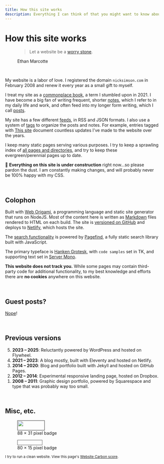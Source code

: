 ```yaml
---
title: How this site works
description: Everything I can think of that you might want to know about this website under the hood.
---
```


# How this site works

<figure>
 <blockquote>
  <p>Let a website be a <a href="https://ethanmarcotte.com/wrote/let-a-website-be-a-worry-stone/">worry stone</a>.</p>
 </blockquote>
 <figcaption>Ethan Marcotte</figcaption>
</figure>

&nbsp;

My website is a labor of love. I registered the domain <code>nicksimson.com</code> in February 2008 and renew it every year as a small gift to myself.

I treat my site as a [commonplace book](https://en.wikipedia.org/wiki/Commonplace_book), a term I stumbled upon in 2021. I have become a big fan of writing frequent, shorter [notes](/notes/index.html), which I refer to in my daily life and work, and often feed into my longer form writing, which I call [posts](/posts/index.html).

My site has a few different [feeds](/feeds.html), in RSS and JSON formats. I also use a system of [tags](/tags/index.html) to organize the posts and notes. For example, entries tagged with <a class="tagged-item" href="/tags/this-site.html">This site</a> document countless updates I've made to the website over the years.

I keep many static pages serving various purposes. I try to keep a sprawling index of [all pages and directories](/all.html), and try to keep these evergreen/perennial pages up to date.

🚧 **Everything on this site is under construction** right now...so please pardon the dust. I am constantly making changes, and will probably never be 100% happy with my CSS.

&nbsp;

## Colophon

Built with [Web Origami](https://weborigami.org/), a programming language and static site generator that runs on NodeJS. Most of the content here is written as [Markdown](https://en.wikipedia.org/wiki/Markdown) files rendered to HTML on each build. The site is [versioned on GitHub](https://github.com/nsmsn/dotcom) and deploys to [Netlify](https://netlify.com), which hosts the&nbsp;site.

The [search functionality](/search.html) is powered by [Pagefind](https://pagefind.app/), a fully static search library built with JavaScript. 

The primary typeface is [Hanken Grotesk](https://hanken.co/products/hanken-grotesk), with <code>code samples</code> set in TK, and supporting text set in [Server Mono](https://blazetype.eu/case-studies/server-mono).

**This website does not track you.** While some pages may contain third-party code for additional functionality, to my best knowledge and efforts there are **no cookies** anywhere on this website.

&nbsp;

## Guest posts?

[Nope](/guest-posts.html)!

&nbsp;

## Previous versions
<ol reversed class="list-unstyled">
<li><b>2023 – 2025</b>: Reluctantly powered by WordPress and hosted on Flywheel.</li>
<li><b>2021 – 2023</b>: A blog mostly, built with Eleventy and hosted on Netlify.</li>
<li><b>2014 – 2020</b>: Blog and portfolio built with Jekyll and hosted on GitHub Pages.</li>
<li><b>2012 – 2014</b>: Experimental responsive landing page, hosted on Dropbox.</li>
<li><b>2008 – 2011</b>: Graphic design portfolio, powered by Squarespace and type that was probably way too small.</li>
</ol>

&nbsp;

## Misc, etc.

<figure>
<img src="/img/meta/website-badge-88x31.svg" class="img-pixel" style="border: 1px solid #525252" width="88" height="31" alt="" loading="lazy">
<figcaption>88 × 31 pixel badge</figcaption>
</figure>

<figure>
<img src="/img/meta/website-badge-80x15.svg" class="img-pixel" style="border: 1px solid #525252" width="80" height="15" alt="" loading="lazy">
<figcaption>80 × 15 pixel badge</figcaption>
</figure>

<small>I try to run a clean website. View this page's [Website Carbon score](https://www.websitecarbon.com/website/nicksimson-com-this-site/).</small>

&nbsp;

